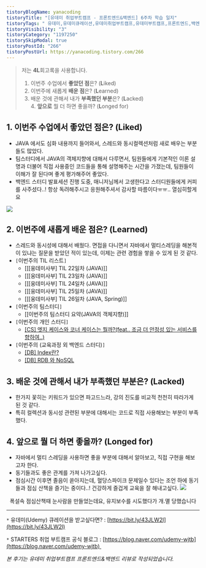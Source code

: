 ```yaml
---
tistoryBlogName: yanacoding
tistoryTitle: "[유데미 취업부트캠프 - 프론트엔드&백엔드] 6주차 학습 일지"
tistoryTags: " 유데미,유데미큐레이션,유데미취업부트캠프,유데미부트캠프,프론트엔드,백엔드,개발부트캠프"
tistoryVisibility: "3"
tistoryCategory: "1197250"
tistorySkipModal: true
tistoryPostId: "266"
tistoryPostUrl: https://yanacoding.tistory.com/266
---
```

> 저는 **4L**회고록을 사용합니다.  
>   
> 1. 이번주 수업에서 **좋았던 점**은? (**L**iked)  
> 2. 이번주에 새롭게 **배운 점**은? (**L**earned)  
> 3. 배운 것에 관해서 내가 **부족했던 부분**은? (**L**acked)  
> 4. **앞으로** 뭘 더 하면 좋을까? (**L**onged for)

## 1. 이번주 수업에서 **좋았던 점**은? (**L**iked)
- JAVA 에서도 심화 내용까지 들어와서, 스레드와 동시컬렉션처럼 새로 배우는 부분들도 많았다.
- 팀스터디에서 JAVA의 객체지향에 대해서 다루면서, 팀원들에게 기본적인 이론 설명과 더불어 직접 사용중인 코드들을 통해 설명해주는 시간을 가졌는데, 팀원들이 이해가 잘 된다며 좋게 평가해주어 좋았다.
- 백엔드 스터디 발표세션 진행 도중, 매니저님께서 고생한다고 스터디원들에게 커피를 사주셨다..! 항상 독려해주시고 응원해주셔서 감사할 따름이다ㅠㅠ.. 열심히할게요

![](https://i.imgur.com/Kybjg7E.jpg)


## 2. 이번주에 새롭게 **배운 점**은? (**L**earned)
- 스레드와 동시성에 대해서 배웠다. 면접을 다니면서 자바에서 멀티스레딩을 해본적이 있냐는 질문을 받았던 적이 있는데, 이제는 관련 경험을 쌓을 수 있게 된 것 같다.
- `[`이번주의 TIL 리스트`]`
	- [[[웅데미사부] TIL 22일차 (JAVA)]]
	- [[[웅데미사부] TIL 23일차 (JAVA)]]
	- [[[웅데미사부] TIL 24일차 (JAVA)]]
	- [[[웅데미사부] TIL 25일차 (JAVA)]]
	- [[[웅데미사부] TIL 26일차 (JAVA, Spring)]]
- `[`이번주의 팀스터디`]`
	- [[이번주의 팀스터디 요약(JAVA의 객체지향)]]
- `[`이번주의 개인 스터디`]`
	- [[CS] 엣지 케이스와 코너 케이스는 뭘까?(feat.. 조금 더 안정성 있는 서비스를 향하여..)](https://yanacoding.tistory.com/entry/CS-%EC%97%A3%EC%A7%80-%EC%BC%80%EC%9D%B4%EC%8A%A4%EC%99%80-%EC%BD%94%EB%84%88-%EC%BC%80%EC%9D%B4%EC%8A%A4%EB%8A%94-%EB%AD%98%EA%B9%8Cfeat-%EC%A1%B0%EA%B8%88-%EB%8D%94-%EC%95%88%EC%A0%95%EC%84%B1-%EC%9E%88%EB%8A%94-%EC%84%9C%EB%B9%84%EC%8A%A4%EB%A5%BC-%ED%96%A5%ED%95%98%EC%97%AC)
- `[`이번주의 (교육과정 외 백엔드 스터디)`]`
	- [[DB] Index란?](https://yanacoding.tistory.com/entry/DB-Index%EB%9E%80)
	- [[DB] RDB 와 NoSQL](https://yanacoding.tistory.com/entry/DB-RDB-%EC%99%80-NoSQL)

## 3. 배운 것에 관해서 내가 **부족했던 부분**은? (**L**acked)
- 한가지 꽃히는 키워드가 있으면 파고드느라, 강의 진도를 비교적 천천히 따라가게 된 것 같다.
- 특히 컬렉션과 동시성 관련된 부분에 대해서는 코드로 직접 사용해보는 부분이 부족했다.

## 4. **앞으로** 뭘 더 하면 좋을까? (**L**onged for)
- 자바에서 멀티 스레딩을 사용하면 좋을 부분에 대해서 알아보고, 직접 구현을 해보고자 한다.
- 동기들과도 좋은 관계를 가져 나가고싶다. 
- 점심시간 이후면 졸음이 쏟아지는데, 혈당스파이크 문제일수 있다는 조언 하에 동기들과 점심 산책을 즐기는 중이다..! 건강하게 즐겁게 교육을 잘 해내고싶다.
![](https://i.imgur.com/kxDbAca.jpg)
<center>폭설속 점심산책때 눈사람을 만들었는데요, 유지보수를 시도했다가 개.멸 당했습니다</center>
  

---

`*` 유데미(Udemy) 큐레이션을 받고싶다면? : [https://bit.ly/43JLW2l](https://bit.ly/43JLW2l)

`*` STARTERS 취업 부트캠프 공식 블로그 : [https://blog.naver.com/udemy-wjtb](https://blog.naver.com/udemy-wjtb)   

  

_본 후기는 유데미 취업부트캠프 프론트엔드&백엔드 리뷰로 작성되었습니다._